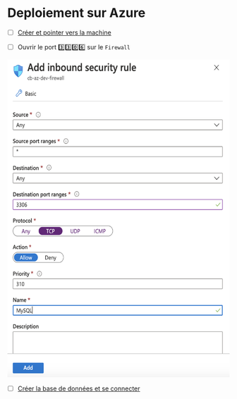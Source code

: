 # Deploiement sur Azure

- [ ] [Créer et pointer vers la machine](https://github.com/CollegeBoreal/Tutoriels/tree/master/2.Virtualisation/4.Cloud/2.Public/2.Azure)

- [ ] Ouvrir le port :three::three::zero::six: sur le `Firewall`

<img src="images/AZ-Firewall-3306.png" width="577" height="721"></img>

- [ ] [Créer la base de données et se connecter](../2.DQL)
